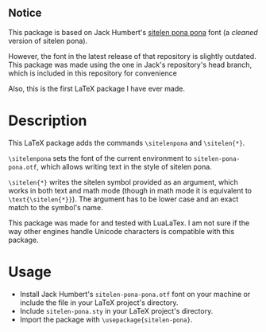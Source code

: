## Notice
This package is based on Jack Humbert's [sitelen pona pona](https://github.com/jackhumbert/sitelen-pona-pona) font (a _cleaned_ version of sitelen pona).

However, the font in the latest release of that repository is slightly outdated. This package was made using the one in Jack's repository's head branch, which is included in this repository for convenience

Also, this is the first LaTeX package I have ever made.

# Description
This LaTeX package adds the commands `\sitelenpona` and `\sitelen{*}`.

`\sitelenpona` sets the font of the current environment to `sitelen-pona-pona.otf`, which allows writing text in the style of sitelen pona.

`\sitelen{*}` writes the sitelen symbol provided as an argument, which works in both text and math mode (though in math mode it is equivalent to `\text{\sitelen{*}}`). The argument has to be lower case and an exact match to the symbol's name.

This package was made for and tested with LuaLaTex. I am not sure if the way other engines handle Unicode characters is compatible with this package.

# Usage
* Install Jack Humbert's `sitelen-pona-pona.otf` font on your machine or include the file in your LaTeX project's directory.
* Include `sitelen-pona.sty` in your LaTeX project's directory.
* Import the package with `\usepackage{sitelen-pona}`.
